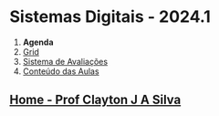 # Sistemas Digitais - 2024.1

1. **Agenda**
2. [Grid](sisdig_aulas/Grid_SisDig.md)
3. [Sistema de Avaliações](/./avaliacoes.md)
4. [Conteúdo das Aulas](sisdig_aulas.md)


## [Home - Prof Clayton J A Silva](/index.md)
